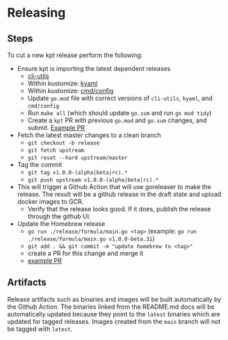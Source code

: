 # Releasing

## Steps

To cut a new kpt release perform the following:

- Ensure kpt is importing the latest dependent releases
  - [cli-utils](https://github.com/kubernetes-sigs/cli-utils/tree/master/release)
  - Within kustomize:
    [kyaml](https://github.com/kubernetes-sigs/kustomize/blob/master/releasing)
  - Within kustomize:
    [cmd/config](https://github.com/kubernetes-sigs/kustomize/blob/master/releasing)
  - Update `go.mod` file with correct versions of `cli-utils`, `kyaml`, and
    `cmd/config`
  - Run `make all` (which should update `go.sum` and run `go mod tidy`)
  - Create a `kpt` PR with previous `go.mod` and `go.sum` changes, and submit.
    [Example PR](https://github.com/kptdev/kpt/pull/594)
- Fetch the latest master changes to a clean branch
  - `git checkout -b release`
  - `git fetch upstream`
  - `git reset --hard upstream/master`
- Tag the commit
  - `git tag v1.0.0-(alpha|beta|rc).*`
  - `git push upstream v1.0.0-(alpha|beta|rc).*`
- This will trigger a Github Action that will use goreleaser to make the
  release. The result will be a github release in the draft state and upload
  docker images to GCR.
  - Verify that the release looks good. If it does, publish the release through
    the github UI.
- Update the Homebrew release
  - `go run ./release/formula/main.go <tag>` (example: `go run ./release/formula/main.go v1.0.0-beta.31`)
  - `git add . && git commit -m "update homebrew to <tag>"`
  - create a PR for this change and merge it
  - [example PR](https://github.com/kptdev/kpt/pull/331/commits/baf33d8ed214f2c5e106ec6e963ad736e5ff4d98#diff-d69e3adb302ee3e84814136422cbf872)

## Artifacts

Release artifacts such as binaries and images will be built automatically by the
Github Action. The binaries linked from the README.md docs will be automatically
updated because they point to the `latest` binaries which are updated for tagged
releases. Images created from the `main` branch will not be tagged with
`latest`.
